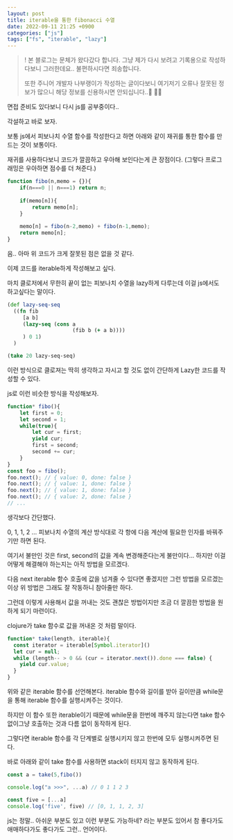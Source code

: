 ```yaml
---
layout: post
title: iterable을 통한 fibonacci 수열
date: 2022-09-11 21:25 +0900
categories: ["js"]
tags: ["fs", "iterable", "lazy"]
---
```


>! 본 블로그는 문체가 왔다갔다 합니다. 그냥 제가 다시 보려고 기록용으로 작성하다보니 그러한데요.. 불편하시다면 죄송합니다.
> 
> 또한 주니어 개발자 나부랭이가 작성하는 글이다보니 여기저기 오류나 잘못된 정보가 많으니 해당 정보를 신용하시면 안되십니다..🧎 🙇‍♂️

면접 준비도 있다보니 다시 js를 공부중이다..


각설하고 바로 보자.


보통 js에서 피보나치 수열 함수를 작성한다고 하면 아래와 같이 재귀를 통한 함수를 만드는 것이 보통이다.


재귀를 사용하다보니 코드가 깔끔하고 우아해 보인다는게 큰 장점이다. (그렇다 프로그래밍은 우아하면 점수를 더 쳐준다.)


```js
function fibo(n,memo = {}){
    if(n===0 || n===1) return n;
    
    if(memo[n]){
        return memo[n];
    }
    
    memo[n] = fibo(n-2,memo) + fibo(n-1,memo);
    return memo[n];
}
```
음.. 아마 위 코드가 크게 잘못된 점은 없을 것 같다.

이제 코드를 iterable하게 작성해보고 싶다.


마치 클로저에서 무한히 끝이 없는 피보나치 수열을 lazy하게 다루는데 이걸 js에서도 하고싶다는 말이다.


```clojure
(def lazy-seq-seq
  ((fn fib
     [a b]
     (lazy-seq (cons a 
                     (fib b (+ a b))))
     ) 0 1)
  )

(take 20 lazy-seq-seq)
```
이런 방식으로 클로져는 딱히 생각하고 자시고 할 것도 없이 간단하게 Lazy한 코드를 작성할 수 있다.

js로 이런 비슷한 방식을 작성해보자.


```js
function* fibo(){
    let first = 0;
    let second = 1;
    while(true){
        let cur = first;
        yield cur;
        first = second;
        second += cur;
    }
}
const foo = fibo();
foo.next(); // { value: 0, done: false }
foo.next(); // { value: 1, done: false }
foo.next(); // { value: 1, done: false }
foo.next(); // { value: 2, done: false }
// ...
```

생각보다 간단했다. 

0, 1, 1, 2 ... 피보나치 수열의 계산 방식대로 각 항에 다음 계산에 필요한 인자를 바꿔주기만 하면 된다.

여기서 불만인 것은 first, second의 값을 계속 변경해준다는게 불만이다...
하지만 이걸 어떻게 해결해야 하는지는 아직 방법을 모르겠다.

다음 next iterable 함수 호출에 값을 넘겨줄 수 있다면 좋겠지만 그런 방법을 모르겠는 이상
위 방법은 그래도 잘 작동하니 참아줄만 하다.


그런데 이렇게 사용해서 값을 꺼내는 것도 괜찮은 방법이지만 조금 더 깔끔한 방법을 원하게 되기 마련이다.

clojure가 take 함수로 값을 꺼내온 것 처럼 말이다.

```js
function* take(length, iterable){
  const iterator = iterable[Symbol.iterator]()
  let cur = null;
  while (length-- > 0 && (cur = iterator.next()).done === false) {
    yield cur.value;
  }
}

```
위와 같은 iterable 함수를 선언해본다.
iterable 함수와 길이를 받아 길이만큼 while문을 통해 iterable 함수를 실행시켜주는 것이다.

하지만 이 함수 또한 iterable이기 때문에 while문을 한번에 깨주지 않는다면 
take 함수 없이그냥 호출하는 것과 다름 없이 동작하게 된다.

그렇다면 iterable 함수를 각 단계별로 실행시키지 않고 한번에 모두 실행시켜주면 된다.

바로 아래와 같이 take 함수를 사용하면 stack이 터지지 않고 동작하게 된다.

```js
const a = take(5,fibo())

console.log("a >>>", ...a) // 0 1 1 2 3

const five = [...a]
console.log('five', five) // [0, 1, 1, 2, 3]
```

js는 정말.. 아쉬운 부분도 있고 이런 부분도 가능하네? 라는 부분도 있어서
참 좋다가도 애매하다가도 좋다가도 그런.. 언어이다.







